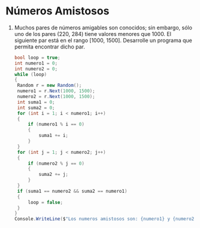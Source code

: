 # Números Amistosos

1. Muchos pares de números amigables son conocidos; sin embargo, sólo uno de los pares (220, 284) tiene valores menores que 1000. El siguiente par está en el rango [1000, 1500]. Desarrolle un programa que permita encontrar dicho par.

   ```c#
   bool loop = true;
   int numero1 = 0;
   int numero2 = 0;
   while (loop)
   {
   	Random r = new Random();
   	numero1 = r.Next(1000, 1500);
   	numero2 = r.Next(1000, 1500);
   	int suma1 = 0;
   	int suma2 = 0;
   	for (int i = 1; i < numero1; i++)
   	{
   		if (numero1 % i == 0)
   		{
   			suma1 += i;
   		}
   	}
   	for (int j = 1; j < numero2; j++)
   	{
   		if (numero2 % j == 0)
   		{
   			suma2 += j;
   		}
   	}
   	if (suma1 == numero2 && suma2 == numero1)
   	{
   		loop = false;
   	}
   }
   Console.WriteLine($"Los numeros amistosos son: {numero1} y {numero2}");
   ```

# 
